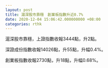 ```yaml
---
layout: post
title: 滬深股市靠穩　創業板指數升近0.7%
date: 2020-12-04 15:06:42.000000000 +08:00
categories: rthk
---
```


滬深股市靠穩，上證指數收報3444點，升2點。

深證成份指數收報14026點，升55點，升幅0.4%。

創業板指數收報2730點，升18點，升幅0.68%。
